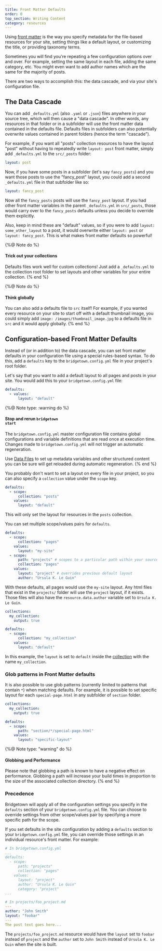 ```yaml
---
title: Front Matter Defaults
order: 0
top_section: Writing Content
category: resources
---
```


Using [front matter](/docs/front-matter) is the way you specify metadata for the file-based resources for your site, setting things like a default layout, or customizing the title, or providing taxonomy terms.

Sometimes you will find you're repeating a few configuration options over and over. For example, setting the same layout in each file, adding the same category, etc. You might even want to add author names which are the same for the majority of posts.

There are two ways to accomplish this: the data cascade, and via your site's configuration file.

## The Data Cascade

You can add `_defaults.yml` (also `.yaml` or `.json`) files anywhere in your source tree, which will then cause a "data cascade". In other words, any resources in that folder or in a subfolder will use the front matter data contained in the defaults file. Defaults files in subfolders can also potentially overwrite values contained in parent folders (hence the term "cascade").

For example, if you want all "posts" collection resources to have the layout "post" without having to repeatedly write `layout: post` front matter, simply add `_defaults.yml` to the `src/_posts` folder:

```yaml
layout: post
```

Now, if you have some posts in a subfolder (let's say `fancy_posts`) and you want those posts to use the "fancy\_post" layout, you could add a second `_defaults.yml` file in that subfolder like so:

```yaml
layout: fancy_post
```

Now all the `fancy_posts` posts will use the `fancy_post` layout. If you had other front matter variables in the parent `_defaults.yml` in `src/_posts`, those would carry over to the `fancy_posts` defaults unless you decide to override them explicitly.

Also, keep in mind these are "default" values, so if you were to add `layout: some_other_layout` to a post, it would overwrite either `layout: post` or `layout: fancy_post`. This is what makes front matter defaults so powerful!

{%@ Note do %}
  #### Trick out your collections

  Defaults files work well for custom collections! Just add a `_defaults.yml` to the collection root folder to set layouts and other variables for your entire collection.
{% end %}

{%@ Note do %}
  #### Think globally

  You can also add a defaults file to `src` itself! For example, if you wanted every resource on your site to start off with a default thumbnail image, you could simply add `image: /images/thumbnail_image.jpg` to a defaults file in `src` and it would apply globally.
{% end %}

## Configuration-based Front Matter Defaults

Instead of (or in addition to) the data cascade, you can set front matter defaults in your configuration file using a special rules-based syntax. To do this, add a `defaults` key to the `bridgetown.config.yml` file in your project's root folder.

Let's say that you want to add a default layout to all pages and posts in your site. You would add this to your `bridgetown.config.yml` file:

```yaml
defaults:
  - values:
      layout: "default"
```

{%@ Note type: :warning do %}
  #### Stop and rerun <code>bridgetown start</code>

  The <code>bridgetown.config.yml</code> master configuration file contains global configurations and variable definitions that are read once at execution time. Changes made to <code>bridgetown.config.yml</code> will not trigger an automatic regeneration.

  Use [Data Files](/docs/datafiles) to set up metadata variables and other structured content you can be sure will get reloaded during automatic regeneration.
{% end %}

You probably don't want to set a layout on every file in your project, so you can also specify a `collection` value under the `scope` key.

```yaml
defaults:
  - scope:
      collection: "posts"
    values:
      layout: "default"
```

This will only set the layout for resources in the `posts` collection.

You can set multiple scope/values pairs for `defaults`.

```yaml
defaults:
  - scope:
      collection: "pages"
    values:
      layout: "my-site"
  - scope:
      path: "projects" # scopes to a particular path within your source folder
      collection: "pages"
    values:
      layout: "project" # overrides previous default layout
      author: "Ursula K. Le Guin"
```

With these defaults, all pages would use the `my-site` layout. Any html files that exist in the `projects/` folder will use the `project` layout, if it exists. Those files will also have the `resource.data.author` variable set to `Ursula K. Le Guin`.

```yaml
collections:
  my_collection:
    output: true

defaults:
  - scope:
      collection: "my_collection"
    values:
      layout: "default"
```

In this example, the `layout` is set to `default` inside the [collection](/docs/collections/) with the name `my_collection`.

### Glob patterns in Front Matter defaults

It is also possible to use glob patterns (currently limited to patterns that contain `*`) when matching defaults. For example, it is possible to set specific layout for each `special-page.html` in any subfolder of `section` folder.

```yaml
collections:
  my_collection:
    output: true

defaults:
  - scope:
      path: "section/*/special-page.html"
    values:
      layout: "specific-layout"
```

{%@ Note type: "warning" do %}
  #### Globbing and Performance

  Please note that globbing a path is known to have a negative effect on performance. Globbing a path will increase your build times in proportion to the size of the associated collection directory.
{% end %}

### Precedence

Bridgetown will apply all of the configuration settings you specify in the `defaults` section of your `bridgetown.config.yml` file. You can choose to override settings from other scope/values pair by specifying a more specific path for the scope.

If you set defaults in the site configuration by adding a `defaults` section to your `bridgetown.config.yml` file, you can override those settings in an individual resource's front matter. For example:

```yaml
# In bridgetown.config.yml
...
defaults:
  - scope:
      path: "projects"
      collection: "pages"
    values:
      layout: "project"
      author: "Ursula K. Le Guin"
      category: "project"
...
```

```yaml
# In projects/foo_project.md
---
author: "John Smith"
layout: "foobar"
---
The post text goes here...
```

The `projects/foo_project.md` resource would have the `layout` set to `foobar` instead of `project` and the `author` set to `John Smith` instead of `Ursula K. Le Guin` when the site is built.

